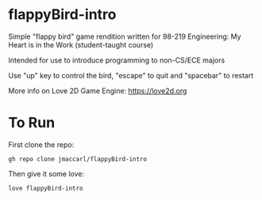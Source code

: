 # flappyBird-intro
Simple "flappy bird" game rendition written for 98-219 Engineering: My Heart is in the Work (student-taught course)

Intended for use to introduce programming to non-CS/ECE majors

Use "up" key to control the bird, "escape" to quit and "spacebar" to restart

More info on Love 2D Game Engine:
https://love2d.org

# To Run

First clone the repo:
```
gh repo clone jmaccarl/flappyBird-intro
```

Then give it some love:
```
love flappyBird-intro
```

